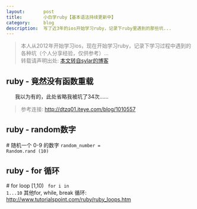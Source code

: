 ```yaml
---
layout:       post
title:        小白学ruby【基本语法持续更新中】
category:     blog
description:  写了近3年的ios开始学习ruby，记录下ruby里遇到的那些坑...
---
```



<blockquote><p style="
    color: gray;
">本人从2012年开始学习ios，现在开始学习ruby，记录下学习过程中遇到的各种坑（个人分享经验，仅供参考）...
<br>
转载请声明出处:  <a href = "http://kimmykuang.github.io/local-jekyll.html">本文转自sylar的博客</a>
</p></blockquote>


## ruby - 竟然没有函数重载
<ol style=" margin-bottom: 8px; ">我以为有的，此处省略我被坑了34次……</ol>
<blockquote><p style="
    color: gray;
">参考连接:  <a href = "http://dtzq01.iteye.com/blog/1010557">http://dtzq01.iteye.com/blog/1010557</a>
</p></blockquote>


## ruby - random数字

<scomment># 随机一个 0-9 的数字</scomment>
<code>random_number = Random.rand (10)</code>


## ruby - for 循环
<scomment> # for loop [1,10) </scomment>
<code> for i in 1...10</code>
<scomment>其他for, while, break 循环:  <a href = "http://www.tutorialspoint.com/ruby/ruby_loops.htm">http://www.tutorialspoint.com/ruby/ruby_loops.htm</a>
</scomment>






